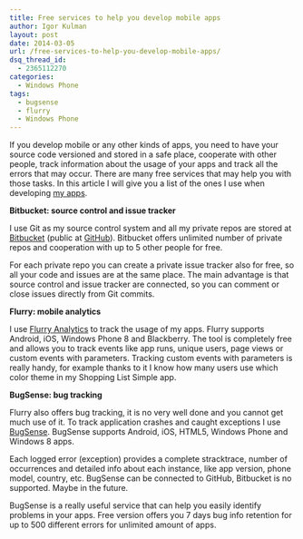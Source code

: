 ```yaml
---
title: Free services to help you develop mobile apps
author: Igor Kulman
layout: post
date: 2014-03-05
url: /free-services-to-help-you-develop-mobile-apps/
dsq_thread_id:
  - 2365112270
categories:
  - Windows Phone
tags:
  - bugsense
  - flurry
  - Windows Phone
---
```

If you develop mobile or any other kinds of apps, you need to have your source code versioned and stored in a safe place, cooperate with other people, track information about the usage of your apps and track all the errors that may occur. There are many free services that may help you with those tasks. In this article I will give you a list of the ones I use when developing [my apps][1].

**Bitbucket: source control and issue tracker**

I use Git as my source control system and all my private repos are stored at [Bitbucket][2] (public at [GitHub][3]). Bitbucket offers unlimited number of private repos and cooperation with up to 5 other people for free.

For each private repo you can create a private issue tracker also for free, so all your code and issues are at the same place. The main advantage is that source control and issue tracker are connected, so you can comment or close issues directly from Git commits.

<!--more-->

**Flurry: mobile analytics**

I use [Flurry Analytics][4] to track the usage of my apps. Flurry supports Android, iOS, Windows Phone 8 and Blackberry. The tool is completely free and allows you to track events like app runs, unique users, page views or custom events with parameters. Tracking custom events with parameters is really handy, for example thanks to it I know how many users use which color theme in my Shopping List Simple app.

**BugSense: bug tracking**

Flurry also offers bug tracking, it is no very well done and you cannot get much use of it. To track application crashes and caught exceptions I use [BugSense][5]. BugSense supports Android, iOS, HTML5, Windows Phone and Windows 8 apps.

Each logged error (exception) provides a complete stracktrace, number of occurrences and detailed info about each instance, like app version, phone model, country, etc. BugSense can be connected to GitHub, Bitbucket is no supported. Maybe in the future.

BugSense is a really useful service that can help you easily identify problems in your apps. Free version offers you 7 days bug info retention for up to 500 different errors for unlimited amount of apps.

 [1]: http://www.windowsphone.com/en-US/store/publishers?publisherId=Igor%2BKulman&appId=c00715a7-d2d4-48c1-94e2-2ecc7c1b798b
 [2]: http://bitbucket.org/
 [3]: http://github.com/igorkulman
 [4]: http://www.flurry.com/flurry-analytics.html
 [5]: http://bugsense.com/